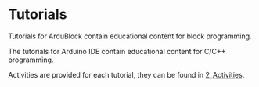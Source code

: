 # Tutorials

Tutorials for ArduBlock contain educational content for block programming.

The tutorials for Arduino IDE contain educational content for C/C++ programming.

Activities are provided for each tutorial, they can be found in [2_Activities](https://github.com/ipleiria-robotics/iModBot/tree/master/2_Activities).

